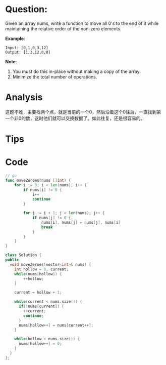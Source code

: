 # Question:

Given an array nums, write a function to move all 0's to the end of it while maintaining the relative order of the non-zero elements.

**Example**:
```
Input: [0,1,0,3,12]
Output: [1,3,12,0,0]
```

**Note**:
1. You must do this in-place without making a copy of the array.
2. Minimize the total number of operations.

# Analysis

这题不难，主要找两个点，就是当前的一个0，然后沿着这个0往后，一直找到第一个非0的数，这时他们就可以交换数据了。如此往复，还是很容易的。

# Tips

# Code
```go
// go
func moveZeroes(nums []int) {
	for i := 0; i < len(nums); i++ {
		if nums[i] != 0 {
			i++
			continue
		}

		for j := i + 1; j < len(nums); j++ {
			if nums[j] != 0 {
				nums[i], nums[j] = nums[j], nums[i]
				break
			}
		}
	}
}
```

```cpp
class Solution {
public:
  void moveZeroes(vector<int>& nums) {
    int hollow = 0, current;
    while(nums[hollow]) {
        ++hollow;
    }

    current = hollow + 1;

    while(current < nums.size()) {
      if(!nums[current]) {
        ++current;
        continue;
      }
      nums[hollow++] = nums[current++];
    }

    while(hollow < nums.size()) {
      nums[hollow++] = 0;
    }
  }
};
```
